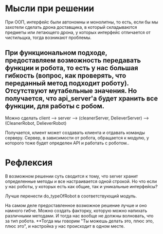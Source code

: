 
# Мысли при решении

При ООП, интерфейс были автономны и монолитны, то есть, если бы мы захотели сделать дрона доставщика, в который складываются предметы или 
летающего дрона, у которых интерфейс отличается от чистильщка, тогда возникают проблемы.

При функциональном подходе, предоставляем возможность передавать функции и робота, то есть у нас большая гибкость (вопрос, как проверять, что переданный метод подходит роботу). Отсутствуют мутабельные значения.
Но получается, что api_server'a будет хранить все функции, для работы с робом.
---
Можно сделать client --> server --> (cleanerServer, DelieverServer) --> (CleanerRobot, DelieverRobot)

Получается, клиент может создавать клиента и отдавать команды серверу. Сервер, в зависимости от робота, обращается к модулю, у которого тоже будет определен API
и работать с роботом..

# Рефлексия

В возможном решении суть сводится к тому, что server хранит определенные методы и все настраивается одной строкой. Но что если у нас роботы, у которых есть как общие,
так и уникальные интерфейсы? 

Лучше перенести do_typeOfRobot в соответствующий модуль. 

На самом деле предоставленное возможное решение лучше и оно намного гибче. Можно создать факторку, которую можно напихать различными методами. И тогда нас вообще не должны волновать, что за тип робота. **Тогда мы говорим "Ты можешь делать это, плюс это, плюс это", и настройка у нас происходит в одном месте. 

